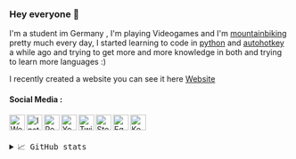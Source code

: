 ### Hey everyone 👋

I'm a student im Germany , I'm playing Videogames and I'm [mountainbiking] pretty much every day, I started learning to code in [python] and [autohotkey] a while ago and trying to get more and more knowledge in both and trying to learn more languages :)

I recently created a website you can see it here [Website]

#### Social Media :

[<img align="left" alt="Website"   width="28px" src="https://github.com/MaxiAmZocken/resource/blob/main/icons8-website-96.png" />][website]
[<img align="left" alt="Instagram" width="28px" src="https://github.com/MaxiAmZocken/resource/blob/main/icons8-instagram-96.png" />][instagram]
[<img align="left" alt="Reddit"    width="28px" src="https://github.com/MaxiAmZocken/resource/blob/main/icons8-reddit-96.png" />][reddit]
[<img align="left" alt="YouTube"   width="28px" src="https://github.com/MaxiAmZocken/resource/blob/main/icons8-youtube-96.png" />][youtube]
[<img align="left" alt="Twitter"   width="28px" src="https://github.com/MaxiAmZocken/resource/blob/main/icons8-twitter-96.png" />][twitter]
[<img align="left" alt="Steam"     width="28px" src="https://github.com/MaxiAmZocken/resource/blob/main/icons8-steam-96.png"/>][Steam]
[<img align="left" alt="Equipment" width="28px" src="https://github.com/MaxiAmZocken/resource/blob/main/icons8-mouse-96.png"/>][Equipment]
[<img align="left" alt="Komoot"    width="28px" src="https://github.com/MaxiAmZocken/Resource/blob/main/komoot%20100x.png" />][komoot] 
<br/>
<br/>

<details>
     <summary> <samp>📈 GitHub stats</samp></summary>
<br/>

![Github Stats](https://github-readme-stats.vercel.app/api?username=maxiamzocken&count_private=true&show_icons=true)

[python]: https://www.python.org/
[autohotkey]: https://www.autohotkey.com/
[mountainbiking]: https://www.giant-bicycles.com/de/trance-x-3
[website]: https://maxiamzocken.github.io
[twitter]: https://twitter.com/Maxi_am_zocken
[youtube]: https://www.youtube.com/channel/UCKXu4_UtUGvSTRf_FZBMjpQ
[reddit]: https://reddit.com/user/Maxi_am_zocken
[instagram]: https://instagram.com/Maxi_am_zocken
[equipment]: https://maxiamzocken.github.io/tech
[discord]: https://discord.gg/eumk4MC
[steam]: https://steamcommunity.com/id/Void_Maxiii/
[minecraft]: https://laby.net/@Maxi_am_zocken
[komoot]: https://www.komoot.de/user/2095673550135
